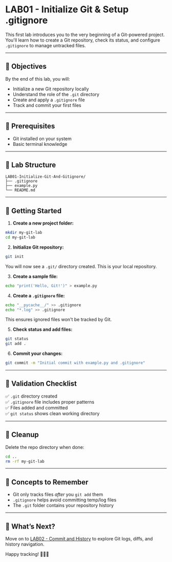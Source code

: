 # LAB01 - Initialize Git & Setup .gitignore

This first lab introduces you to the very beginning of a Git-powered project. You'll learn how to create a Git repository, check its status, and configure `.gitignore` to manage untracked files.

---

## 🎯 Objectives

By the end of this lab, you will:
- Initialize a new Git repository locally
- Understand the role of the `.git` directory
- Create and apply a `.gitignore` file
- Track and commit your first files

---

## 🧰 Prerequisites

- Git installed on your system
- Basic terminal knowledge

---

## 📁 Lab Structure

```
LAB01-Initialize-Git-And-Gitignore/
├── .gitignore
├── example.py
└── README.md
```

---

## 🚀 Getting Started

1. **Create a new project folder:**
```bash
mkdir my-git-lab
cd my-git-lab
```

2. **Initialize Git repository:**
```bash
git init
```
You will now see a `.git/` directory created. This is your local repository.

3. **Create a sample file:**
```bash
echo "print('Hello, Git!')" > example.py
```

4. **Create a `.gitignore` file:**
```bash
echo "__pycache__/" >> .gitignore
echo "*.log" >> .gitignore
```
This ensures ignored files won't be tracked by Git.

5. **Check status and add files:**
```bash
git status
git add .
```

6. **Commit your changes:**
```bash
git commit -m "Initial commit with example.py and .gitignore"
```

---

## 🧪 Validation Checklist

✅ `.git` directory created  
✅ `.gitignore` file includes proper patterns  
✅ Files added and committed  
✅ `git status` shows clean working directory

---

## 🧹 Cleanup
Delete the repo directory when done:
```bash
cd ..
rm -rf my-git-lab
```

---

## 🧠 Concepts to Remember
- Git only tracks files *after* you `git add` them
- `.gitignore` helps avoid committing temp/log files
- The `.git` folder contains your repository history

---

## 💬 What’s Next?
Move on to [LAB02 - Commit and History](../LAB02-Commit-And-History/) to explore Git logs, diffs, and history navigation.

Happy tracking! 🧠📁🧾

